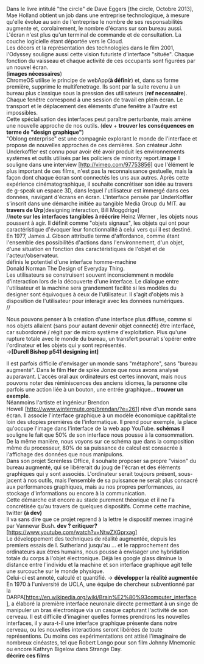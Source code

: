 ﻿Dans le livre intitulé "the circle" de Dave Eggers [the circle, Octobre 2013], Mae Holland obtient un job dans une entreprise technologique, à mesure qu'elle évolue au sein de l'entreprise le nombre de ses responsabilités augmente et, corolairement, le nombre d'écrans sur son bureau aussi.  
L'écran n'est plus qu'un terminal de commande et de consultation. La couche logicielle étant déportée vers le Cloud.  
Les décors et la représentation des technologies dans le film 2001, l'Odyssey souligne aussi cette vision futuriste d'interface "située". Chaque fonction du vaisseau et chaque activité de ces occupants sont figurées par un nouvel écran.  
(**images nécessaires**)  
ChromeOS utilise le principe de webApp(**à définir**) et, dans sa forme première, supprime le multifenetrage. Ils sont par la suite revenu à un bureau plus classique sous la pression des utilisateurs (**ref necessaire**). Chaque fenêtre correspond à une session de travail en plein écran. Le transport et le déplacement des éléments d'une fenêtre à l'autre est impossibles.  
Cette spécialisation des interfaces peut paraître perturbante, mais amène une nouvelle approche de nos outils.
(**dev** + **trouver les conséquences en terme de "design graphique"**)  
"Oblong enterprise" est une compagnie explorant le monde de l'interface et propose de nouvelles approches de ces dernières. 
Son créateur John Underkoffler est connu pour avoir été avoir produit les environnements systèmes et outils utilisés par les policiers de minority report.**image** Il souligne dans une interview [http://vimeo.com/97753856] que l'élément le plus important de ces films, n'est pas la reconnaissance gestuelle, mais la façon dont chaque écran sont connectés les uns aux autres. Après cette expérience cinématographique, il souhaite concrétiser son idée au travers de g-speak un espace 3D, dans lequel l'utilisateur est immergé dans ces données, navigant d'écrans en écran.
L'interface pensée par UnderKoffler s'inscrit dans une démarche initiée au tangible Media Group du MIT. **au travers de Urp**[designing interaction, Bill Moggdrige]  
//**note sur les interfaces tangibles à réécrire** 
Heinz Werner , les objets nous poussent à agir. Il définit comme "objets signaux", les objets qui ont pour caractéristique d'évoquer leur fonctionnalité à celui vers qui il est destiné.   
En  1977, James J. Gibson attributle terme d'affordance, comme étant l'ensemble des possibilités d'actions dans l'environnement, d'un objet, d'une situation en fonction des caractéristiques de l'objet et de l'acteur/observateur.  
définis le potentiel d'une interface homme-machine   
Donald Norman The Design of Everyday Thing.  
Les utilisateurs se construisent souvent inconsciemment n modèle d'interaction lors de la découverte d'une interface. Le dialogue entre l'utilisateur et la machine sera grandement facilité si les modèles du designer sont équivoques à ceux de l'utilisateur. 
Il s'agit d'objets mis à disposition de l'utilisateur pour interagir avec les données numériques.   
//  

Nous pouvons penser à la création d'une interface plus diffuse, comme si nos objets allaient (sans pour autant devenir objet connecté) être interfacé, car subordonné / régit par de micro système d'exploitation. Plus qu'une rupture totale avec le monde du bureau, un transfert pourrait s'opérer entre l'ordinateur et les objets qui y sont représentés.   
->**[Durell Bishop  p541 designing int]**

Il est parfois difficile d'envisager un monde sans "métaphore", sans "bureau augmenté". Dans le film __Her__ de spike Jonze que nous avons analysé auparavant. L'accès oral aux ordinateurs est certes innovant, mais nous pouvons noter des réminiscences des anciens idiomes, la personne cite parfois une action liée à un bouton, une entrée graphique... **trouver un exemple**.   
Néanmoins l'artiste et ingénieur Brendon Howell [http://www.wintermute.org/brendan/?e=261] rêve d'un monde sans écran. Il associe l'interface graphique à un modèle économique capititaliste loin des utopies premières de l'informatique. Il prend pour exemple, la place qu'occupe l'image dans l'interface de la web app YouTube. **schémas** Il souligne le fait que 50% de son interface nous pousse à la consommation. De la même manière, nous voyons sur ce schéma que dans la composition même du processeur, 80% de sa puissance de calcul est consacrée à l'affichage des données que nous manipulons.  
Dans son projet Screnless Office, il souhaite proposer sa propre "vision" du bureau augmenté, qui se libérerait du joug de l'écran et des éléments graphiques qui y sont associés. L'ordinateur serait toujours présent, sous-jacent à nos outils, mais l'ensemble de sa puissance ne serait plus consacré aux performances graphiques, mais au nos propres performances, au stockage d'informations ou encore à la communication.   
Cette démarche est encore au stade purement théorique et il ne l'a concrétisée qu’au travers de quelques dispositifs. Comme cette machine, twitter **(à dev)**  
Il va sans dire que ce projet reprend à la lettre le dispositif memex imaginé par Vannevar Bush. 
**dev ? critiquer?**  
[https://www.youtube.com/watch?v=NtwZXGprxag]  
Le développement des techniques de réalité augmentée, depuis les premiers essais de  I. Sutherland jusqu'au ... et le rapprochement des ordinateurs aux êtres humains, nous pousse à envisager une hybridation totale du corps à l'objet électronique. Déjà les google glass diminue la distance entre l'individu et la machine et son interface graphique agit telle une surcouche sur le monde physique.  
Celui-ci est annoté, calculé et quantifié.
-> **développer la réalité augmentée**  	
En 1970 à l'université de UCLA, une équipe de chercheur subventionné par la DARPA[https://en.wikipedia.org/wiki/Brain%E2%80%93computer_interface], a élaboré la première interface neuronale directe permettant à un singe de manipuler un bras électronique via un casque capturant l'activité de son cerveau. Il est difficile d'imaginer quelles formes prendrons les nouvelles interfaces, il y aura-t-il une interface graphique présente dans notre cerveau, ou les nouvelles interactions seront libérées de toute représentions. Du moins ces expérimentations ont attisé l'imaginaire de nombreux cinéastes, tel que Robert Longo pour son film Johnny Mnemonic ou encore Kathryn Bigelow dans Strange Day.  
**décrire ces films**  
